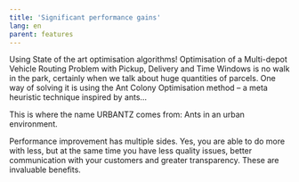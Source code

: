 ```yaml
---
title: 'Significant performance gains'
lang: en
parent: features
---
```


Using State of the art optimisation algorithms! Optimisation of a Multi-depot Vehicle Routing Problem with Pickup, Delivery and Time Windows is no walk in the park, certainly when we talk about huge quantities of parcels. One way of solving it is using the Ant Colony Optimisation method – a meta heuristic technique inspired by ants… 

This is where the name URBANTZ comes from: Ants in an urban environment.

Performance improvement has multiple sides. Yes, you are able to do more with less, but at the same time you have less quality issues, better communication with your customers and greater transparency. These are invaluable benefits.